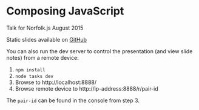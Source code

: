 Composing JavaScript
===

Talk for Norfolk.js August 2015

Static slides available on [GitHub](https://codingcampbell.github.io/composing-javascript-aug-2015/index.html)

You can also run the dev server to control the presentation (and view slide notes) from a remote device:

1. `npm install`
2. `node tasks dev`
3. Browse to http://localhost:8888/
4. Browse remote device to http://ip-address:8888/r/pair-id

The `pair-id` can be found in the console from step 3.

